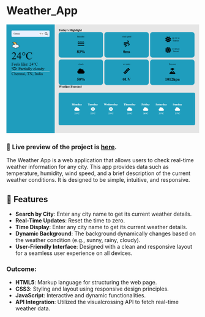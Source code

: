 
# Weather_App

![Preview](weather_app.png)
### 🔗 **Live preview** of the project is [here](https://gowtham6477.github.io/PRODIGY_WD_01_Responsive_landing_page/).
The Weather App is a web application that allows users to check real-time weather information for any city. This app provides data such as temperature, humidity, wind speed, and a brief description of the current weather conditions. It is designed to be simple, intuitive, and responsive.

## 🚀 Features

- **Search by City**: Enter any city name to get its current weather details.
- **Real-Time Updates**: Reset the time to zero.
- **Time Display**: Enter any city name to get its current weather details.
- **Dynamic Background**: The background dynamically changes based on the weather condition (e.g., sunny, rainy, cloudy).
- **User-Friendly Interface**: Designed with a clean and responsive layout for a seamless user experience on all devices.

### **Outcome:**
- **HTML5**: Markup language for structuring the web page.
- **CSS3**: Styling and layout using responsive design principles.
- **JavaScript**: Interactive and dynamic functionalities.
- **API Integration**: Utilized the visualcrossing API to fetch real-time weather data.